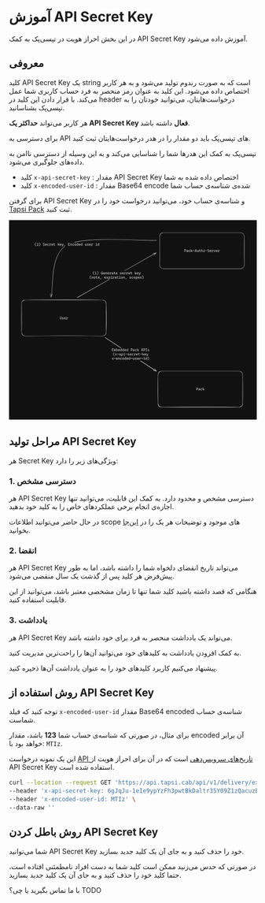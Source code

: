 # آموزش API Secret Key

در این بخش احراز هویت در تپسی‌پک به کمک API Secret Key آموزش داده می‌شود.

## معروفی


کلید API Secret Key یک string است که به صورت رندوم تولید می‌شود و به هر کاربر اختصاص داده می‌شود.
این کلید به عنوان رمز منحصر به فرد حساب کاربری شما عمل می‌کند. با قرار دادن این کلید در 
header
درخواست‌هایتان، می‌توانید خودتان را به تپسی‌پک بشناسانید.


هر کاربر می‌تواند
**حداکثر یک API Secret Key فعال**
داشته باشد.

برای دسترسی به
API های تپسی‌پک
باید دو مقدار را در هدر درخواست‌هایتان ثبت کنید.

تپسی‌پک به کمک این هدرها شما را شناسایی می‌کند و به این وسیله از دسترسی ناامن به داده‌های جلوگیری می‌شود.

- کلید `x-api-secret-key` : مقدار API Secret Key اختصاص داده شده به شما
- کلید `x-encoded-user-id` : مقدار Base64 encode شده‌ی شناسه‌ی حساب شما

برای گرفتن API Secret Key
و شناسه‌ی حساب خود،
می‌توانید درخواست خود را در
[Tapsi Pack](https://pack.tapsi.ir/landing)
ثبت کنید.

![Authorization flow](../../images/pack-api-secret-key-flow.png)

## مراحل تولید API Secret Key

هر
Secret Key
ویژگی‌های زیر را دارد:


### 1. دسترسی مشخص

هر
API Secret Key
دسترسی مشخص و محدود دارد.
به کمک این قابلیت، می‌توانید تنها اجازه‌ی انجام برخی عملکردهای خاص را به کلید خود بدهید.

در حال حاضر می‌توانید اطلاعات
scope 
های موجود و توضیحات هر یک را در
[این‌جا](/apis/README_fa.md#overview)
بخوانید.


### 2. انقضا

هر 
API Secret Key
می‌تواند تاریخ انقضای دلخواه شما را داشته باشد، اما به طور پیش‌فرض هر کلید پس از گذشت یک سال منقضی می‌شود.

هنگامی که قصد داشته باشید کلید شما تنها تا زمان مشخصی معتبر باشد، می‌توانید از این قابلیت استفاده کنید.


### 3. یادداشت

هر 
API Secret Key
می‌تواند یک یادداشت منحصر به فرد برای خود داشته باشد.

به کمک افزودن یادداشت به کلیدهای خود می‌توانید آن‌ها را راحت‌ترین مدیریت کنید.

پیشنهاد می‌کنیم کاربرد کلیدهای خود را به عنوان یادداشت آن‌ها ذخیره کنید.

## روش استفاده از API Secret Key

توجه کنید که فیلد `x-encoded-user-id` مقدار 
Base64 encoded
شناسه‌ی حساب شماست.

برای مثال، در صورتی که شناسه‌ی حساب شما
**123**
باشد،
مقدار
encoded
آن برابر خواهد بود با:
`MTIz`.

این یک نمونه درخواست 
[API تاریخ‌های سرویس‌دهی](/apis/time/README.md)
است که در آن برای احراز هویت از
API Secret Key
استفاده شده است.


```bash
curl --location --request GET 'https://api.tapsi.cab/api/v1/delivery/external/embedded/available-dates' \
--header 'x-api-secret-key: 6gJqJu-1eIe9ypYzFh3pwtBkDaltr35Y09Z1zQacuzBcWfMAFFZqQgNdb2q_jWc-CU8wQXaUkEvFBpMIJ7_u24xuWoPABRY-_nyEHXreAATlAxrdTh5-64craO8zm8r2' \
--header 'x-encoded-user-id: MTIz' \
--data-raw ''
```

## روش باطل کردن API Secret Key

شما می‌توانید 
API Secret Key
خود را حذف کنید و به جای آن یک کلید جدید بسازید.

در صورتی که حدس می‌زنید ممکن است کلید شما به دست افراد نامطمئنی افتاده است، حتما کلید خود را حذف کنید و به جای آن یک کلید جدید بسازید.

با ما تماس بگیرید یا چی؟
TODO